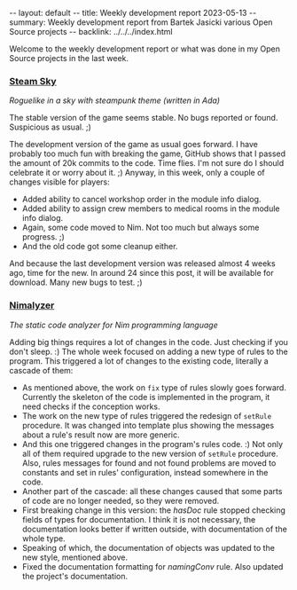 -- layout: default
-- title: Weekly development report 2023-05-13
-- summary: Weekly development report from Bartek Jasicki various Open Source projects
-- backlink: ../../../index.html

Welcome to the weekly development report or what was done in my Open Source
projects in the last week.

### [Steam Sky](https://www.laeran.pl/repositories/steamsky)

*Roguelike in a sky with steampunk theme (written in Ada)*

The stable version of the game seems stable. No bugs reported or found.
Suspicious as usual. ;)

The development version of the game as usual goes forward. I have probably too
much fun with breaking the game, GitHub shows that I passed the amount of 20k
commits to the code. Time flies. I'm not sure do I should celebrate it or worry
about it. ;) Anyway, in this week, only a couple of changes visible for
players:

* Added ability to cancel workshop order in the module info dialog.
* Added ability to assign crew members to medical rooms in the module info
  dialog.
* Again, some code moved to Nim. Not too much but always some progress. ;)
* And the old code got some cleanup either.

And because the last development version was released almost 4 weeks ago, time
for the new. In around 24 since this post, it will be available for download.
Many new bugs to test. ;)

### [Nimalyzer](https://www.laeran.pl/repositories/nimalyzer)

*The static code analyzer for Nim programming language*

Adding big things requires a lot of changes in the code. Just checking if you
don't sleep. :) The whole week focused on adding a new type of rules to the
program. This triggered a lot of changes to the existing code, literally a
cascade of them:

* As mentioned above, the work on `fix` type of rules slowly goes forward.
  Currently the skeleton of the code is implemented in the program, it need
  checks if the conception works.
* The work on the new type of rules triggered the redesign of `setRule`
  procedure. It was changed into template plus showing the messages about a
  rule's result now are more generic.
* And this one triggered changes in the program's rules code. :) Not only all
  of them required upgrade to the new version of `setRule` procedure. Also,
  rules messages for found and not found problems are moved to constants and
  set in rules' configuration, instead somewhere in the code.
* Another part of the cascade: all these changes caused that some parts of code
  are no longer needed, so they were removed.
* First breaking change in this version: the *hasDoc* rule stopped checking
  fields of types for documentation. I think it is not necessary, the
  documentation looks better if written outside, with documentation of the
  whole type.
* Speaking of which, the documentation of objects was updated to the new style,
  mentioned above.
* Fixed the documentation formatting for *namingConv* rule. Also updated the
  project's documentation.
